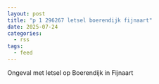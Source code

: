 ```yaml
---
layout: post
title: "p 1 296267 letsel boerendijk fijnaart"
date: 2025-07-24
categories: 
  - rss
tags: 
  - feed
---
```


Ongeval met letsel op Boerendijk in Fijnaart
